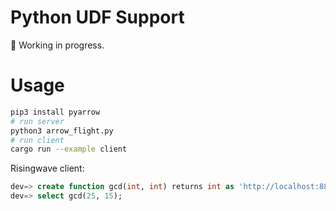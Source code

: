 # Python UDF Support

🚧 Working in progress.

# Usage

```sh
pip3 install pyarrow
# run server
python3 arrow_flight.py
# run client
cargo run --example client
```

Risingwave client:

```sql
dev=> create function gcd(int, int) returns int as 'http://localhost:8815' language arrow_flight;
dev=> select gcd(25, 15);
```
